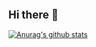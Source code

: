 ## Hi there 👋

[![Anurag's github stats](https://github-readme-stats.vercel.app/api?username=lyb124553153&count_private=true&show_icons=true&theme=radical)](https://github.com/anuraghazra/github-readme-stats)

<!--
**lyb124553153/lyb124553153** is a ✨ _special_ ✨ repository because its `README.md` (this file) appears on your GitHub profile.

Here are some ideas to get you started:

- 🔭 I’m currently working on ...
- 🌱 I’m currently learning ...
- 👯 I’m looking to collaborate on ...
- 🤔 I’m looking for help with ...
- 💬 Ask me about ...
- 📫 How to reach me: ...
- 😄 Pronouns: ...
- ⚡ Fun fact: ...
-->

